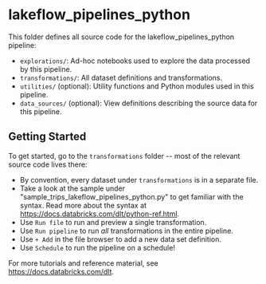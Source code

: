 # lakeflow_pipelines_python

This folder defines all source code for the lakeflow_pipelines_python pipeline:

- `explorations/`: Ad-hoc notebooks used to explore the data processed by this pipeline.
- `transformations/`: All dataset definitions and transformations.
- `utilities/` (optional): Utility functions and Python modules used in this pipeline.
- `data_sources/` (optional): View definitions describing the source data for this pipeline.

## Getting Started

To get started, go to the `transformations` folder -- most of the relevant source code lives there:

* By convention, every dataset under `transformations` is in a separate file.
* Take a look at the sample under "sample_trips_lakeflow_pipelines_python.py" to get familiar with the syntax.
  Read more about the syntax at https://docs.databricks.com/dlt/python-ref.html.
* Use `Run file` to run and preview a single transformation.
* Use `Run pipeline` to run _all_ transformations in the entire pipeline.
* Use `+ Add` in the file browser to add a new data set definition.
* Use `Schedule` to run the pipeline on a schedule!

For more tutorials and reference material, see https://docs.databricks.com/dlt.
